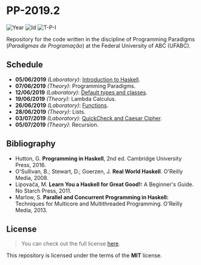# PP-2019.2
![Year][year] ![Id][id] ![T-P-I][tpi]

Repository for the code written in the discipline of
Programming Paradigms (*Paradigmas de Programação*) at
the Federal University of ABC (UFABC).

[year]: https://flat.badgen.net/badge/year/2019.2/blue
[id]: https://flat.badgen.net/badge/id/MCTA016-13/orange
[tpi]: https://flat.badgen.net/badge/T-P-I/2-2-4/grey

## Schedule

- **05/06/2019** *(Laboratory)*: [Introduction to Haskell].
- **07/06/2019** *(Theory)*: Programming Paradigms.
- **12/06/2019** *(Laboratory)*: [Default types and classes].
- **19/06/2019** *(Theory)*: Lambda Calculus.
- **26/06/2019** *(Laboratory)*: [Functions].
- **28/06/2019** *(Theory)*: Lists.
- **03/07/2019** *(Laboratory)*: [QuickCheck and Caesar Cipher].
- **05/07/2019** *(Theory)*: Recursion.

[Introduction to Haskell]: laboratory/2019.06.05/
[Default types and classes]: laboratory/2019.06.12/
[Functions]: laboratory/2019.06.26/
[QuickCheck and Caesar Cipher]: laboratory/2019.07.03/

## Bibliography

- Hutton, G. **Programming in Haskell**, 2nd ed.
  Cambridge University Press, 2016.
- O'Sullivan, B.; Stewart, D.; Goerzen, J. **Real World Haskell**.
  O'Reilly Media, 2008.
- Lipovača, M. **Learn You a Haskell for Great Good!:**
  A Beginner's Guide. No Starch Press, 2011.
- Marlow, S. **Parallel and Concurrent Programming in Haskell:**
  Techniques for Multicore and Multithreaded Programming.
  O'Reilly Media, 2013.

## License

> You can check out the full license [here](LICENSE).

This repository is licensed under the terms of the **MIT** license.

